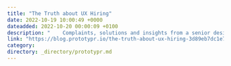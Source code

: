 ```yaml
---
title: "The Truth about UX Hiring"
date: 2022-10-19 10:00:49 +0000
dateadded: 2022-10-20 00:00:09 +0100
description: "    Complaints, solutions and insights from a senior designer who‘s been on both sides of the table  Continue reading on Prototypr »  "
link: "https://blog.prototypr.io/the-truth-about-ux-hiring-3d89eb7dc1e7?source=rss----eb297ea1161a---4"
category:
directory: _directory/prototypr.md
---
```

